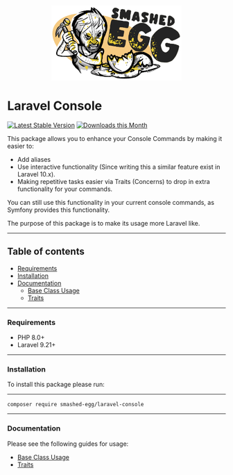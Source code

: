 <p align="center">
  <img src="https://raw.githubusercontent.com/smashed-egg/.github/05d922c99f1a3bddea88339064534566b941eca9/profile/main.jpg" width="300">
</p>

# Laravel Console
[![Latest Stable Version](https://poser.pugx.org/smashed-egg/laravel-console/v/stable)](https://github.com/smashed-egg/laravel-console/releases)
[![Downloads this Month](https://img.shields.io/packagist/dm/smashed-egg/laravel-console.svg)](https://packagist.org/packages/smashed-egg/laravel-console)


This package allows you to enhance your Console Commands by making it easier to:

- Add aliases 
- Use interactive functionality (Since writing this a similar feature exist in Laravel 10.x).
- Making repetitive tasks easier via Traits (Concerns) to drop in extra functionality for your commands.

You can still use this functionality in your current console commands, as Symfony provides this functionality.

The purpose of this package is to make its usage more Laravel like. 

---

## Table of contents

- [Requirements](#requirements)
- [Installation](#installation)
- [Documentation](#documentation)
  - [Base Class Usage](docs/baseclass.md)
  - [Traits](docs/traits.md)

---

### Requirements

* PHP 8.0+
* Laravel 9.21+

---

### Installation

To install this package please run:

---

```shell
composer require smashed-egg/laravel-console
```
---

### Documentation

Please see the following guides for usage:

- [Base Class Usage](docs/baseclass.md)
- [Traits](docs/traits.md)

